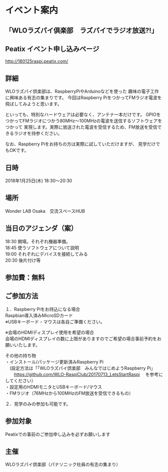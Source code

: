 # イベント案内
## 「WLOラズパイ倶楽部　ラズパイでラジオ放送?!」

## Peatix イベント申し込みページ
http://180125raspi.peatix.com/

## 詳細
WLOラズパイ倶楽部は、RaspberryPiやArduinoなどを使った 趣味の電子工作に興味ある有志の集まりです。 
今回はRaspberry PiをつかってFMラジオ電波を飛ばしてみようと思います。

といっても、特別なハードウェアは必要なく、アンテナ一本だけです。
GPIOをつかってFMラジオにつかう80MHz～100MHzの電波を送信するソフトウェアをつかって
実現します。実際に放送された電波を受信するため、FM放送を受信できるラジオを持参ください。

なお、Raspberry Piをお持ちの方は実際に試していただけますが、
見学だけでもOKです。

## 日時
2018年1月25日(木) 18:30～20:30　<br>

## 場所
Wonder LAB Osaka　交流スペースHUB

## 当日のアジェンダ（案）<br>
18:30 開場。それぞれ機器準備。<br>
18:45 使うソフトウェアについて説明<br>
19:00 それぞれにデバイスを接続してみる<br>
20:30 後片付け等

## 参加費：無料

## ご参加方法
１．Raspberry Piをお持込になる場合<br>
Raspbian導入済みMicroSDカード<br>
※USBキーボード・マウスは各自ご準備ください。

※会場のHDMIディスプレイ使用を希望の場合<br>
会場のHDMIディスプレイの数に上限がありますのでご希望の場合事前予約をお願いいたします。

その他の持ち物<br>
・インストール/パッケージ更新済みRaspberry Pi<br>
　(設定方法は「「WLOラズパイ倶楽部　みんなではじめようRaspberry Pi」<br>
　　https://github.com/WLO-RaspiClub/20170713_LetsStartRaspi
　を参考にしてください）<br>
・設定用のHDMIモニタとUSBキーボード/マウス<br>
・FMラジオ（76MHzから100MHzのFM放送を受信できるもの）

２．見学のみの参加も可能です。

## 参加対象
Peatixでの事前のご参加申し込みを必ずお願いします<br>

## 主催
WLOラズパイ倶楽部（パナソニック社員の有志の集まり）<br>
